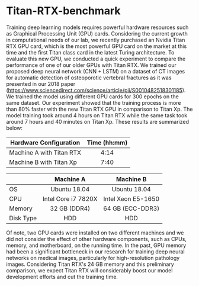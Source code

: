 # Titan-RTX-benchmark

Training deep learning models requires powerful hardware resources such as Graphical Processing Unit (GPU) cards. Considering the current growth in computational needs of our lab, we recently purchased an Nvidia Titan RTX GPU card, which is the most powerful GPU card on the market at this time and the first Titan class card in the latest Turing architecture. 
To evaluate this new GPU, we conducted a quick experiment to compare the performance of one of our older GPUs with Titan RTX. We trained our proposed deep neural network (CNN + LSTM) on a dataset of CT images for automatic detection of osteoporotic vertebral fractures as it was presented in our 2018 paper (https://www.sciencedirect.com/science/article/pii/S0010482518301185). We trained the model using different GPU cards for 300 epochs on the same dataset. Our experiment showed that the training process is more than 80% faster with the new Titan RTX GPU in comparison to Titan Xp. The model training took around 4 hours on Titan RTX while the same task took around 7 hours and 40 minutes on Titan Xp. These results are summarized below:

| Hardware Configuration   | Time (hh:mm)  |
| -------------            |:-----:|
| Machine A with Titan RTX | 4:14 |
| Machine B with Titan Xp  | 7:40 |


||Machine A|Machine B|
|---|:---:|:---:|
|OS|Ubuntu 18.04|Ubuntu 18.04|
|CPU|Intel Core i7 7820X|Intel Xeon E5-1650|
|Memory| 32 GB (DDR4)| 64 GB (ECC-DDR3)|
|Disk Type|HDD|HDD|

Of note, two GPU cards were installed on two different machines and we did not consider the effect of other hardware components, such as CPUs, memory, and motherboard, on the running time.
In the past, GPU memory had been a significant bottleneck in our research for training deep neural networks on medical images, particularly for high-resolution pathology images. Considering Titan RTX's 24 GB memory and this preliminary comparison, we expect Titan RTX will considerably boost our model development efforts and cut the training time. 
